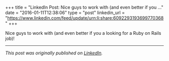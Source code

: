+++
title = "LinkedIn Post: Nice guys to work with (and even better if you ..."
date = "2016-01-11T12:38:06"
type = "post"
linkedin_url = "https://www.linkedin.com/feed/update/urn:li:share:6092293193699770368"
+++

Nice guys to work with (and even better if you a looking for a Ruby on Rails job)!

---

*This post was originally published on [LinkedIn](https://www.linkedin.com/in/adrianmoreno/recent-activity/all/).*